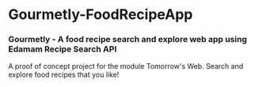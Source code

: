 # Gourmetly-FoodRecipeApp
### Gourmetly - A food recipe search and explore web app using Edamam Recipe Search API

A proof of concept project for the module Tomorrow's Web. Search and explore food recipes that you like!
